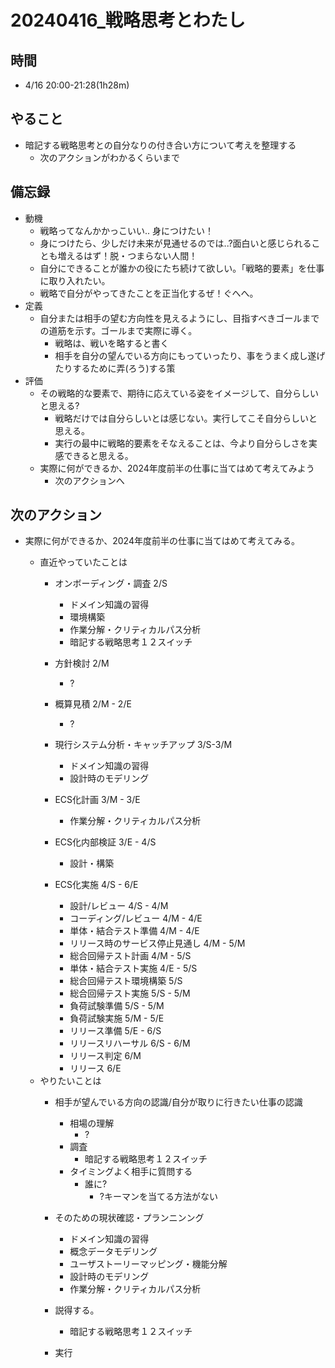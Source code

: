 # 20240416_戦略思考とわたし

## 時間

- 4/16 20:00-21:28(1h28m)

## やること

- 暗記する戦略思考との自分なりの付き合い方について考えを整理する
  - 次のアクションがわかるくらいまで

## 備忘録

- 動機
    - 戦略ってなんかかっこいい.. 身につけたい！
    - 身につけたら、少しだけ未来が見通せるのでは..?面白いと感じられることも増えるはず！脱・つまらない人間！
    - 自分にできることが誰かの役にたち続けて欲しい。「戦略的要素」を仕事に取り入れたい。
    - 戦略で自分がやってきたことを正当化するぜ！ぐへへ。
- 定義
    - 自分または相手の望む方向性を見えるようにし、目指すべきゴールまでの道筋を示す。ゴールまで実際に導く。
        - 戦略は、戦いを略すると書く
        - 相手を自分の望んでいる方向にもっていったり、事をうまく成し遂げたりするために弄(ろう)する策
- 評価
    - その戦略的な要素で、期待に応えている姿をイメージして、自分らしいと思える?
        - 戦略だけでは自分らしいとは感じない。実行してこそ自分らしいと思える。
        - 実行の最中に戦略的要素をそなえることは、今より自分らしさを実感できると思える。
    - 実際に何ができるか、2024年度前半の仕事に当てはめて考えてみよう
      - 次のアクションへ

## 次のアクション

- 実際に何ができるか、2024年度前半の仕事に当てはめて考えてみる。

  - 直近やっていたことは
    - オンボーディング・調査 2/S
        - ドメイン知識の習得
        - 環境構築
        - 作業分解・クリティカルパス分析
        - 暗記する戦略思考１２スイッチ

    - 方針検討 2/M 
        - ?

    - 概算見積 2/M - 2/E
        - ?

    - 現行システム分析・キャッチアップ 3/S-3/M
        - ドメイン知識の習得
        - 設計時のモデリング

    - ECS化計画 3/M - 3/E
        - 作業分解・クリティカルパス分析

    - ECS化内部検証 3/E - 4/S
        - 設計・構築

    - ECS化実施 4/S - 6/E
        - 設計/レビュー 4/S - 4/M
        - コーディング/レビュー 4/M - 4/E
        - 単体・結合テスト準備 4/M - 4/E
        - リリース時のサービス停止見通し 4/M - 5/M
        - 総合回帰テスト計画 4/M - 5/S
        - 単体・結合テスト実施 4/E - 5/S
        - 総合回帰テスト環境構築 5/S
        - 総合回帰テスト実施 5/S - 5/M
        - 負荷試験準備 5/S - 5/M
        - 負荷試験実施 5/M - 5/E
        - リリース準備 5/E - 6/S
        - リリースリハーサル 6/S - 6/M
        - リリース判定 6/M
        - リリース 6/E
  - やりたいことは
    - 相手が望んでいる方向の認識/自分が取りに行きたい仕事の認識
        - 相場の理解
            - ?
        - 調査
            - 暗記する戦略思考１２スイッチ
        - タイミングよく相手に質問する
            - 誰に?
                - ?キーマンを当てる方法がない

    - そのための現状確認・プランニンング
        - ドメイン知識の習得
        - 概念データモデリング
        - ユーザストーリーマッピング・機能分解
        - 設計時のモデリング
        - 作業分解・クリティカルパス分析

    - 説得する。
        - 暗記する戦略思考１２スイッチ

    - 実行
